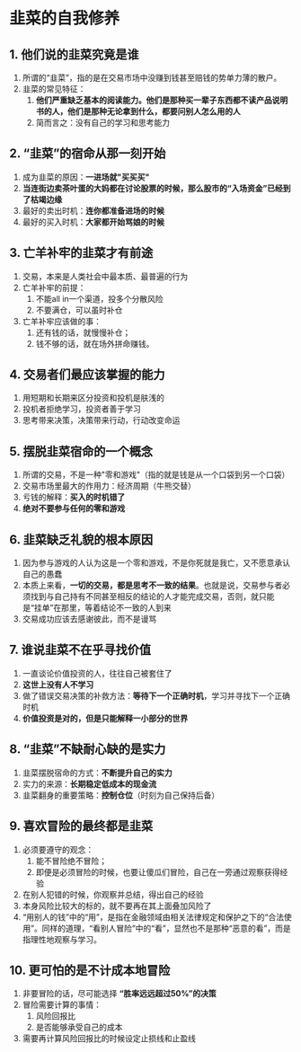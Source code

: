 # 韭菜的自我修养

## 1. 他们说的韭菜究竟是谁

1. 所谓的“韭菜”，指的是在交易市场中没赚到钱甚至赔钱的势单力薄的散户。
2. 韭菜的常见特征：
   1. **他们严重缺乏基本的阅读能力。他们是那种买一辈子东西都不读产品说明书的人，他们是那种无论拿到什么，都要问别人怎么用的人**
   2. 简而言之：没有自己的学习和思考能力

## 2. “韭菜”的宿命从那一刻开始

1. 成为韭菜的原因：**一进场就"买买买"**
2. **当连街边卖茶叶蛋的大妈都在讨论股票的时候，那么股市的“入场资金”已经到了枯竭边缘**
3. 最好的卖出时机：**连你都准备进场的时候**
4. 最好的买入时机：**大家都开始骂娘的时候**

## 3. 亡羊补牢的韭菜才有前途
1. 交易，本来是人类社会中最本质、最普遍的行为
2. 亡羊补牢的前提：
   1. 不能all in一个渠道，投多个分散风险
   2. 不要满仓，可以虽时补仓
3. 亡羊补牢应该做的事：
   1. 还有钱的话，就慢慢补仓；
   2. 钱不够的话，就在场外拼命赚钱。

## 4. 交易者们最应该掌握的能力

1. 用短期和长期来区分投资和投机是肤浅的
2. 投机者拒绝学习，投资者善于学习
3. 思考带来决策，决策带来行动，行动改变命运

## 5. 摆脱韭菜宿命的一个概念

1. 所谓的交易，不是一种"零和游戏"（指的就是钱是从一个口袋到另一个口袋）
2. 交易市场里最大的作用力：经济周期（牛熊交替）
3. 亏钱的解释：**买入的时机错了**
4. **绝对不要参与任何的零和游戏**

## 6. 韭菜缺乏礼貌的根本原因
1. 因为参与游戏的人认为这是一个零和游戏，不是你死就是我亡，又不愿意承认自己的愚蠢
2. 本质上来看，**一切的交易，都是思考不一致的结果**。也就是说，交易参与者必须找到与自己持有不同甚至相反的结论的人才能完成交易，否则，就只能是“挂单”在那里，等着结论不一致的人到来
3. 交易成功应该去感谢彼此，而不是谩骂

## 7. 谁说韭菜不在乎寻找价值

1. 一直谈论价值投资的人，往往自己被套住了
2. **这世上没有人不学习**
3. 做了错误交易决策的补救方法：**等待下一个正确时机**，学习并寻找下一个正确时机
4. **价值投资是对的，但是只能解释一小部分的世界**

## 8. “韭菜”不缺耐心缺的是实力

1. 韭菜摆脱宿命的方式：**不断提升自己的实力**
2. 实力的来源：**长期稳定低成本的现金流**
3. 韭菜翻身的重要策略：**控制仓位**（时刻为自己保持后备）

## 9. 喜欢冒险的最终都是韭菜

1. 必须要遵守的观念：
   1. 能不冒险绝不冒险；
   2. 即便是必须冒险的时候，也要让傻瓜们冒险，自己在一旁通过观察获得经验
2. 在别人犯错的时候，你观察并总结，得出自己的经验
3. 本身风险比较大的标的，就不要再在其上面叠加风险了
4. “用别人的钱”中的“用”，是指在金融领域由相关法律规定和保护之下的“合法使用”。同样的道理，“看别人冒险”中的“看”，显然也不是那种“恶意的看”，而是指理性地观察与学习。

## 10. 更可怕的是不计成本地冒险
1. 非要冒险的话，尽可能选择 **“胜率远远超过50%”的决策**
2. 冒险需要计算的事情：
   1. 风险回报比
   2. 是否能够承受自己的成本
3. 需要再计算风险回报比的时候设定止损线和止盈线


